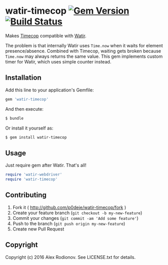 # watir-timecop [![Gem Version](https://badge.fury.io/rb/watir-timecop.png)](http://badge.fury.io/rb/watir-timecop) [![Build Status](https://secure.travis-ci.org/p0deje/watir-timecop.png)](http://travis-ci.org/p0deje/watir-timecop)

Makes [Timecop](https://github.com/travisjeffery/timecop) compatible with [Watir](https://github.com/watir/watir-webdriver).

The problem is that internally Watir uses `Time.now` when it waits for element presence/absence. Combined with Timecop, waiting gets broken because `Time.now` may always returns the same value. This gem implements custom timer for Watir, which uses simple counter instead.

## Installation

Add this line to your application's Gemfile:

```bash
gem 'watir-timecop'
```

And then execute:

```bash
$ bundle
```

Or install it yourself as:

```bash
$ gem install watir-timecop
```

## Usage

Just require gem after Watir. That's all!

```ruby
require 'watir-webdriver'
require 'watir-timecop'
```

## Contributing

1. Fork it ( http://github.com/p0deje/watir-timecop/fork )
2. Create your feature branch (`git checkout -b my-new-feature`)
3. Commit your changes (`git commit -am 'Add some feature'`)
4. Push to the branch (`git push origin my-new-feature`)
5. Create new Pull Request

## Copyright

Copyright (c) 2016 Alex Rodionov. See LICENSE.txt for details.
